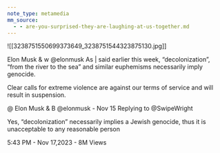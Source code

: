 ```yaml
---
note_type: metamedia
mm_source:
  - - are-you-surprised-they-are-laughing-at-us-together.md
---
```


![[3238751550699373649_3238751544323875130.jpg]]

Elon Musk & w
@elonmusk
As | said earlier this week, “decolonization”, “from the river to the sea”
and similar euphemisms necessarily imply genocide.

Clear calls for extreme violence are against our terms of service and will
result in suspension.

@ Elon Musk & B @elonmusk - Nov 15
Replying to @SwipeWright

Yes, “decolonization” necessarily implies a Jewish genocide, thus it is
unacceptable to any reasonable person

5:43 PM - Nov 17,2023 - 8M Views



